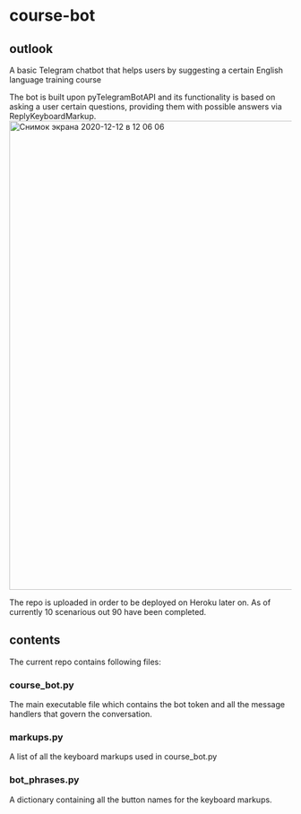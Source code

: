 # course-bot
## outlook
A basic Telegram chatbot that helps users by suggesting a certain English language training course 

The bot is built upon pyTelegramBotAPI and its functionality is based on asking a user certain questions, providing them with possible answers via ReplyKeyboardMarkup.
<img width="837" alt="Снимок экрана 2020-12-12 в 12 06 06" src="https://user-images.githubusercontent.com/24829708/101980080-d9ec9c00-3c73-11eb-8dba-7824a74ecb5c.png">

The repo is uploaded in order to be deployed on Heroku later on.
As of currently 10 scenarious out 90 have been completed.

## contents
The current repo contains following files:
### course_bot.py
The main executable file which contains the bot token and all the message handlers that govern the conversation.

### markups.py
A list of all the keyboard markups used in course_bot.py

### bot_phrases.py
A dictionary containing all the button names for the keyboard markups.
